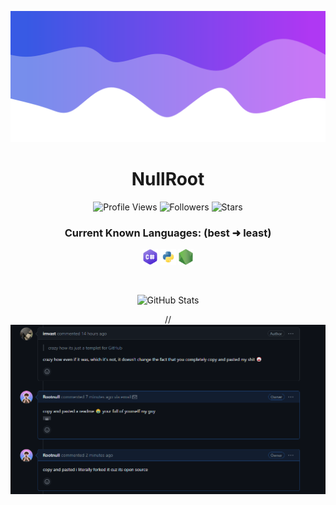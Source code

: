 <p align="center">
  <img src="./header.png" alt="Header"/>
</p>
<h1 align="center">NullRoot</h1>
<p align="center">
  <a href="https://github.com/RootnuII"></a>
</p>

<p align="center">
  <img height="25" src="https://api.visitorbadge.io/api/VisitorHit?user=RootnuII&countColorcountColor&countColor=%23006EFF" alt="Profile Views"/>
  <img height="25" src="https://img.shields.io/github/followers/RootnuII?color=4a12ba&style=for-the-badge&logo=github&label=Follow" alt="Followers"/>
  <img height="25" src="https://img.shields.io/github/stars/RootnuII?color=f429ff&style=for-the-badge&logo=github&label=Stars" alt="Stars"/>
</p>

<h3 align="center">Current Known Languages: (best ➜ least)</h5>
<p align="center">
  <code><img height="25" src="https://raw.githubusercontent.com/github/explore/main/topics/csharp/csharp.png"></code>
  <code><img height="25" src="https://raw.githubusercontent.com/github/explore/main/topics/python/python.png"></code>
  <code><img height="25" src="https://raw.githubusercontent.com/github/explore/main/topics/nodejs/nodejs.png"></code>
</p>

<br>

<p align="center">
  <img src="https://github-readme-stats.vercel.app/api/?username=RootnuII&title_color=674fc9&text_color=9f9f9f&show_icons=true&bg_color=00000000&hide_border=true&icon_color=674fc9&hide_title=true&count_private=true" alt="GitHub Stats"/>
</p>

<p align="center">
  //<img src="./lollmaoCapture.png" alt="Footer"/>
</p>
